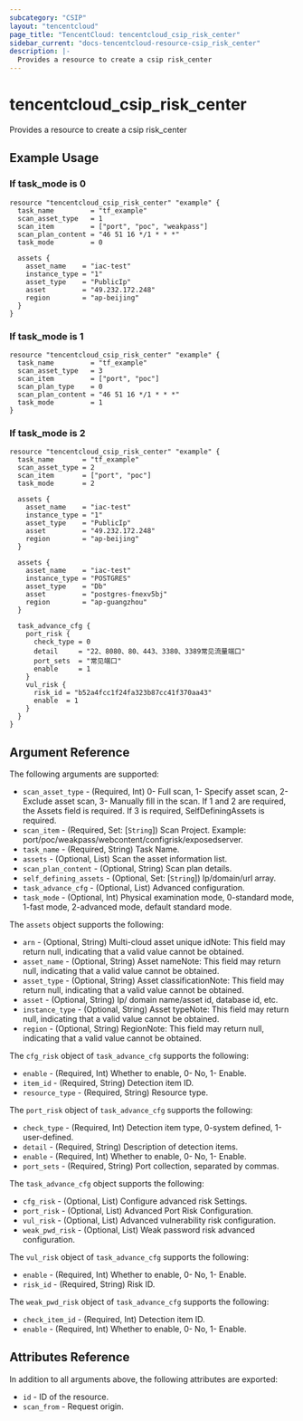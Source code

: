 ```yaml
---
subcategory: "CSIP"
layout: "tencentcloud"
page_title: "TencentCloud: tencentcloud_csip_risk_center"
sidebar_current: "docs-tencentcloud-resource-csip_risk_center"
description: |-
  Provides a resource to create a csip risk_center
---
```


# tencentcloud_csip_risk_center

Provides a resource to create a csip risk_center

## Example Usage

### If task_mode is 0

```hcl
resource "tencentcloud_csip_risk_center" "example" {
  task_name         = "tf_example"
  scan_asset_type   = 1
  scan_item         = ["port", "poc", "weakpass"]
  scan_plan_content = "46 51 16 */1 * * *"
  task_mode         = 0

  assets {
    asset_name    = "iac-test"
    instance_type = "1"
    asset_type    = "PublicIp"
    asset         = "49.232.172.248"
    region        = "ap-beijing"
  }
}
```

### If task_mode is 1

```hcl
resource "tencentcloud_csip_risk_center" "example" {
  task_name         = "tf_example"
  scan_asset_type   = 3
  scan_item         = ["port", "poc"]
  scan_plan_type    = 0
  scan_plan_content = "46 51 16 */1 * * *"
  task_mode         = 1
}
```

### If task_mode is 2

```hcl
resource "tencentcloud_csip_risk_center" "example" {
  task_name       = "tf_example"
  scan_asset_type = 2
  scan_item       = ["port", "poc"]
  task_mode       = 2

  assets {
    asset_name    = "iac-test"
    instance_type = "1"
    asset_type    = "PublicIp"
    asset         = "49.232.172.248"
    region        = "ap-beijing"
  }

  assets {
    asset_name    = "iac-test"
    instance_type = "POSTGRES"
    asset_type    = "Db"
    asset         = "postgres-fnexv5bj"
    region        = "ap-guangzhou"
  }

  task_advance_cfg {
    port_risk {
      check_type = 0
      detail     = "22、8080、80、443、3380、3389常见流量端口"
      port_sets  = "常见端口"
      enable     = 1
    }
    vul_risk {
      risk_id = "b52a4fcc1f24fa323b87cc41f370aa43"
      enable  = 1
    }
  }
}
```

## Argument Reference

The following arguments are supported:

* `scan_asset_type` - (Required, Int) 0- Full scan, 1- Specify asset scan, 2- Exclude asset scan, 3- Manually fill in the scan. If 1 and 2 are required, the Assets field is required. If 3 is required, SelfDefiningAssets is required.
* `scan_item` - (Required, Set: [`String`]) Scan Project. Example: port/poc/weakpass/webcontent/configrisk/exposedserver.
* `task_name` - (Required, String) Task Name.
* `assets` - (Optional, List) Scan the asset information list.
* `scan_plan_content` - (Optional, String) Scan plan details.
* `self_defining_assets` - (Optional, Set: [`String`]) Ip/domain/url array.
* `task_advance_cfg` - (Optional, List) Advanced configuration.
* `task_mode` - (Optional, Int) Physical examination mode, 0-standard mode, 1-fast mode, 2-advanced mode, default standard mode.

The `assets` object supports the following:

* `arn` - (Optional, String) Multi-cloud asset unique idNote: This field may return null, indicating that a valid value cannot be obtained.
* `asset_name` - (Optional, String) Asset nameNote: This field may return null, indicating that a valid value cannot be obtained.
* `asset_type` - (Optional, String) Asset classificationNote: This field may return null, indicating that a valid value cannot be obtained.
* `asset` - (Optional, String) Ip/ domain name/asset id, database id, etc.
* `instance_type` - (Optional, String) Asset typeNote: This field may return null, indicating that a valid value cannot be obtained.
* `region` - (Optional, String) RegionNote: This field may return null, indicating that a valid value cannot be obtained.

The `cfg_risk` object of `task_advance_cfg` supports the following:

* `enable` - (Required, Int) Whether to enable, 0- No, 1- Enable.
* `item_id` - (Required, String) Detection item ID.
* `resource_type` - (Required, String) Resource type.

The `port_risk` object of `task_advance_cfg` supports the following:

* `check_type` - (Required, Int) Detection item type, 0-system defined, 1-user-defined.
* `detail` - (Required, String) Description of detection items.
* `enable` - (Required, Int) Whether to enable, 0- No, 1- Enable.
* `port_sets` - (Required, String) Port collection, separated by commas.

The `task_advance_cfg` object supports the following:

* `cfg_risk` - (Optional, List) Configure advanced risk Settings.
* `port_risk` - (Optional, List) Advanced Port Risk Configuration.
* `vul_risk` - (Optional, List) Advanced vulnerability risk configuration.
* `weak_pwd_risk` - (Optional, List) Weak password risk advanced configuration.

The `vul_risk` object of `task_advance_cfg` supports the following:

* `enable` - (Required, Int) Whether to enable, 0- No, 1- Enable.
* `risk_id` - (Required, String) Risk ID.

The `weak_pwd_risk` object of `task_advance_cfg` supports the following:

* `check_item_id` - (Required, Int) Detection item ID.
* `enable` - (Required, Int) Whether to enable, 0- No, 1- Enable.

## Attributes Reference

In addition to all arguments above, the following attributes are exported:

* `id` - ID of the resource.
* `scan_from` - Request origin.



